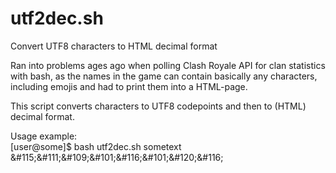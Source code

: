 # utf2dec.sh
Convert UTF8 characters to HTML decimal format

Ran into problems ages ago when polling Clash Royale API for clan statistics with bash, as the names in the game can contain basically any characters, including emojis and had to print them into a HTML-page.

This script converts characters to UTF8 codepoints and then to (HTML) decimal format.

Usage example:</br>
[user@some]$ bash utf2dec.sh sometext</br>
\&#115;\&#111;\&#109;\&#101;\&#116;\&#101;\&#120;\&#116;

